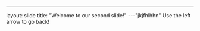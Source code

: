 ---
layout: slide
title: "Welcome to our second slide!"
---"jkjfhlhhn"
Use the left arrow to go back!
